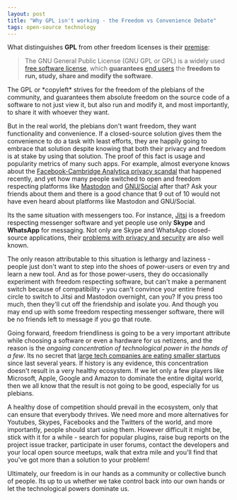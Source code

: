 ```yaml
---
layout: post
title: "Why GPL isn't working - the Freedom vs Convenience Debate"
tags: open-source technology
---
```


What distinguishes **GPL** from other freedom licenses is their [premise](https://en.wikipedia.org/wiki/GNU_General_Public_License):

> The GNU General Public License (GNU GPL or GPL) is a widely used [free software license](https://en.wikipedia.org/wiki/Free_software_license "Free software license"), which **guarantees** [end users](https://en.wikipedia.org/wiki/End_user "End user") the **freedom to run, study, share and modify the software**.

<!--more-->The GPL or *copyleft* strives for the freedom of the plebians of the community, and guarantees them absolute freedom on the source code of a software to not just view it, but also run and modify it, and most importantly, to share it with whoever they want.

But in the real world, the plebians don't want freedom, they want functionality and convenience. If a closed-source solution gives them the convenience to do a task with least efforts, they are happily going to embrace that solution despite knowing that both their privacy and freedom is at stake by using that solution. The proof of this fact is usage and popularity metrics of many such apps. For example, almost everyone knows about the [Facebook-Cambridge Analytica privacy scandal](https://en.wikipedia.org/wiki/Facebook%E2%80%93Cambridge_Analytica_data_scandal) that happened recently, and yet how many people switched to open and freedom respecting platforms like [Mastodon](https://mastodon.social/) and [GNU/Social](https://www.gnu.org/s/social/) after that? Ask your friends about them and there is a good chance that 9 out of 10 would not have even heard about platforms like Mastodon and GNU/Social.

Its the same situation with messengers too. For instance, [Jitsi](https://jitsi.org/) is a freedom respecting messenger software and yet people use only **Skype** and **WhatsApp** for messaging. Not only are Skype and WhatsApp closed-source applications, their [problems with privacy and security](https://lifehacker.com/stop-using-whatsapp-if-you-care-about-your-privacy-1825719172) are also well known.

The only reason attributable to this situation is lethargy and laziness - people just don't want to step into the shoes of power-users or even try and learn a new tool. And as for those power-users, they do occasionally experiment with freedom respecting software, but can't make a permanent switch because of compatibility - you can't convince your entire friend circle to switch to Jitsi and Mastodon overnight, can you? If you press too much, then they'll cut off the friendship and isolate you. And though you may end up with some freedom respecting messenger software, there will be no friends left to message if you go that route.

Going forward, freedom friendliness is going to be a very important attribute while choosing a software or even a hardware for us netizens, and the reason is the *ongoing concentration of technological power in the hands of a few*. Its no secret that [large tech companies are eating smaller startups](https://prahladyeri.github.io/blog/2018/06/microsofts-github-acquisition-an-unbiased-perspective.html) since last several years. If history is any evidence, this concentration doesn't result in a very healthy ecosystem. If we let only a few players like Microsoft, Apple, Google and Amazon to dominate the entire digital world, then we all know that the result is not going to be good, especially for us plebians.

A healthy dose of competition should prevail in the ecosystem, only that can ensure that everybody thrives. We need more and more alternatives for Youtubes, Skypes, Facebooks and the Twitters of the world, and more importantly, people should start using them. However difficult it might be, stick with it for a while - search for popular plugins, raise bug reports on the project issue tracker, participate in user forums, contact the developers and your local open source meetups, walk that extra mile and you'll find that you've got more than a solution to your problem!

Ultimately, our freedom is in our hands as a community or collective bunch of people. Its up to us whether we take control back into our own hands or let the technological powers dominate us.

